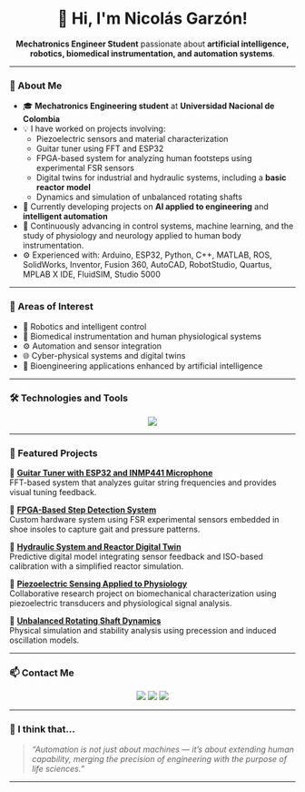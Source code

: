 <!-- PROFILE README Nicolas-Eule -->
<h1 align="center">👋 Hi, I'm Nicolás Garzón!</h1>

<p align="center">
  <b>Mechatronics Engineer Student</b> passionate about <b>artificial intelligence, robotics, biomedical instrumentation, and automation systems</b>.<br>
</p>

---

### 🚀 About Me

- 🎓 **Mechatronics Engineering student** at **Universidad Nacional de Colombia**
- 💡 I have worked on projects involving:
  - Piezoelectric sensors and material characterization  
  - Guitar tuner using FFT and ESP32  
  - FPGA-based system for analyzing human footsteps using experimental FSR sensors  
  - Digital twins for industrial and hydraulic systems, including a **basic reactor model**  
  - Dynamics and simulation of unbalanced rotating shafts  
- 🔭 Currently developing projects on **AI applied to engineering** and **intelligent automation**
- 🌱 Continuously advancing in control systems, machine learning, and the study of physiology and neurology applied to human body instrumentation.
- ⚙️ Experienced with: Arduino, ESP32, Python, C++, MATLAB, ROS, SolidWorks, Inventor, Fusion 360, AutoCAD, RobotStudio, Quartus, MPLAB X IDE, FluidSIM, Studio 5000

---

### 🧠 Areas of Interest

- 🤖 Robotics and intelligent control  
- 🧩 Biomedical instrumentation and human physiological systems  
- ⚙️ Automation and sensor integration  
- 🌐 Cyber-physical systems and digital twins  
- 🧬 Bioengineering applications enhanced by artificial intelligence  

---

### 🛠️ Technologies and Tools

<p align="center">
  <img src="https://skillicons.dev/icons?i=python,cpp,arduino,matlab,ros,git,github,linux,vscode,html,css,js" />
</p>

---

### 🌟 Featured Projects

🔹 [**Guitar Tuner with ESP32 and INMP441 Microphone**](#)  
FFT-based system that analyzes guitar string frequencies and provides visual tuning feedback.

🔹 [**FPGA-Based Step Detection System**](#)  
Custom hardware system using FSR experimental sensors embedded in shoe insoles to capture gait and pressure patterns.

🔹 [**Hydraulic System and Reactor Digital Twin**](#)  
Predictive digital model integrating sensor feedback and ISO-based calibration with a simplified reactor simulation.

🔹 [**Piezoelectric Sensing Applied to Physiology**](#)  
Collaborative research project on biomechanical characterization using piezoelectric transducers and physiological signal analysis.

🔹 [**Unbalanced Rotating Shaft Dynamics**](#)  
Physical simulation and stability analysis using precession and induced oscillation models.

---

### 📫 Contact Me

<p align="center">
  <a href="mailto:jngarzona@unal.edu.co"><img src="https://img.shields.io/badge/Email-D14836?style=flat&logo=gmail&logoColor=white"/></a>
  <a href="https://www.linkedin.com/in/nicolas-garz%C3%B3n-acevedo-787238127/"><img src="https://img.shields.io/badge/LinkedIn-0A66C2?style=flat&logo=linkedin&logoColor=white"/></a>
  <a href="https://github.com/Nicolas-Eule"><img src="https://img.shields.io/badge/GitHub-181717?style=flat&logo=github&logoColor=white"/></a>
</p>

---

### 🧩 I think that...

> *“Automation is not just about machines — it’s about extending human capability, merging the precision of engineering with the purpose of life sciences.”*

---
